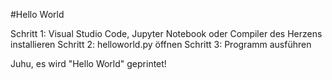 #Hello World

Schritt 1: Visual Studio Code, Jupyter Notebook oder Compiler des Herzens installieren
Schritt 2: helloworld.py öffnen
Schritt 3: Programm ausführen

Juhu, es wird "Hello World" geprintet!

